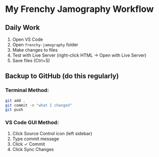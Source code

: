 # My Frenchy Jamography Workflow

## Daily Work
1. Open VS Code
2. Open `frenchy-jamography` folder
3. Make changes to files
4. Test with Live Server (right-click HTML → Open with Live Server)
5. Save files (Ctrl+S)

## Backup to GitHub (do this regularly)
### Terminal Method:
```bash
git add .
git commit -m "what I changed"
git push
```

### VS Code GUI Method:
1. Click Source Control icon (left sidebar)
2. Type commit message
3. Click ✓ Commit
4. Click Sync Changes


